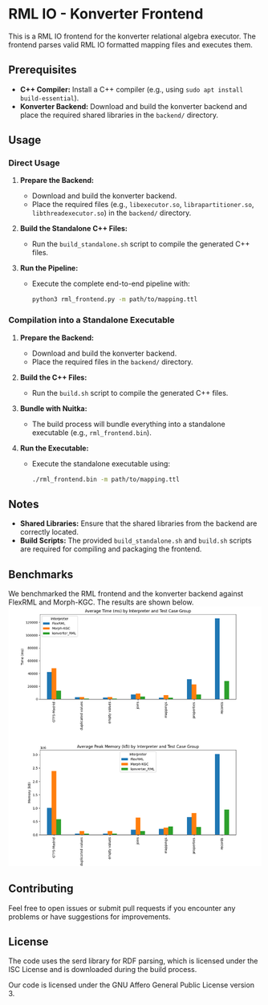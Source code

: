 # RML IO - Konverter Frontend

This is a RML IO frontend for the konverter relational algebra executor. The frontend parses valid RML IO formatted mapping files and executes them.

## Prerequisites

- **C++ Compiler:** Install a C++ compiler (e.g., using `sudo apt install build-essential`).
- **Konverter Backend:** Download and build the konverter backend and place the required shared libraries in the `backend/` directory.

## Usage

### Direct Usage

1. **Prepare the Backend:**
   - Download and build the konverter backend.
   - Place the required files (e.g., `libexecutor.so`, `librapartitioner.so`, `libthreadexecutor.so`) in the `backend/` directory.

2. **Build the Standalone C++ Files:**
   - Run the `build_standalone.sh` script to compile the generated C++ files.

3. **Run the Pipeline:**
   - Execute the complete end-to-end pipeline with:
     ```bash
     python3 rml_frontend.py -m path/to/mapping.ttl
     ```

### Compilation into a Standalone Executable

1. **Prepare the Backend:**
   - Download and build the konverter backend.
   - Place the required files in the `backend/` directory.

2. **Build the C++ Files:**
   - Run the `build.sh` script to compile the generated C++ files.

3. **Bundle with Nuitka:**
   - The build process will bundle everything into a standalone executable (e.g., `rml_frontend.bin`).

4. **Run the Executable:**
   - Execute the standalone executable using:
     ```bash
     ./rml_frontend.bin -m path/to/mapping.ttl
     ```

## Notes

- **Shared Libraries:** Ensure that the shared libraries from the backend are correctly located.
- **Build Scripts:** The provided `build_standalone.sh` and `build.sh` scripts are required for compiling and packaging the frontend.

## Benchmarks
We benchmarked the RML frontend and the konverter backend against FlexRML and Morph-KGC. The results are shown below.
![benchmark results](./benchmark.png)

## Contributing

Feel free to open issues or submit pull requests if you encounter any problems or have suggestions for improvements.

## License
The code uses the serd library for RDF parsing, which is licensed under the ISC License and is downloaded during the build process.

Our code is licensed under the GNU Affero General Public License version 3.